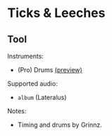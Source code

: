 # Ticks & Leeches

## Tool

Instruments:

  * (Pro) Drums [(preview)](http://pages.cs.wisc.edu/~tolly/customs/?title=ticks-and-leeches&artist=tool)

Supported audio:

  * `album` (Lateralus)

Notes:

  * Timing and drums by Grinnz.

